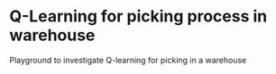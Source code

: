 # Q-Learning for picking process in warehouse

Playground to investigate Q-learning for picking in a warehouse
